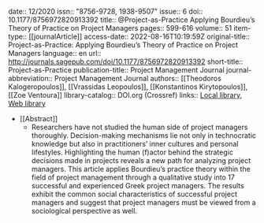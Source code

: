 date:: 12/2020
issn:: "8756-9728, 1938-9507"
issue:: 6
doi:: 10.1177/8756972820913392
title:: @Project-as-Practice Applying Bourdieu’s Theory of Practice on Project Managers
pages:: 599-616
volume:: 51
item-type:: [[journalArticle]]
access-date:: 2022-08-16T10:19:59Z
original-title:: Project-as-Practice: Applying Bourdieu’s Theory of Practice on Project Managers
language:: en
url:: http://journals.sagepub.com/doi/10.1177/8756972820913392
short-title:: Project-as-Practice
publication-title:: Project Management Journal
journal-abbreviation:: Project Management Journal
authors:: [[Theodoros Kalogeropoulos]], [[Vrassidas Leopoulos]], [[Konstantinos Kirytopoulos]], [[Zoe Ventoura]]
library-catalog:: DOI.org (Crossref)
links:: [Local library](zotero://select/library/items/GWSXNBI3), [Web library](https://www.zotero.org/users/6520516/items/GWSXNBI3)

- [[Abstract]]
	- Researchers have not studied the human side of project managers thoroughly. Decision-making mechanisms lie not only in technocratic knowledge but also in practitioners’ inner cultures and personal lifestyles. Highlighting the human (f)actor behind the strategic decisions made in projects reveals a new path for analyzing project managers. This article applies Bourdieu’s practice theory within the field of project management through a qualitative study into 17 successful and experienced Greek project managers. The results exhibit the common social characteristics of successful project managers and suggest that project managers must be viewed from a sociological perspective as well.